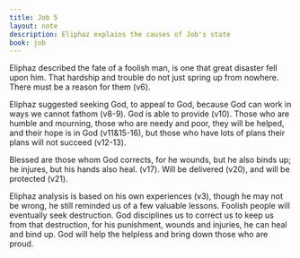 ```yaml
---
title: Job 5
layout: note
description: Eliphaz explains the causes of Job's state
book: job
---
```


Eliphaz described the fate of a foolish man, is one that great disaster fell upon him. That hardship and trouble do not just spring up from nowhere. There must be a reason for them (v6).

Eliphaz suggested seeking God, to appeal to God, because God can work in ways we cannot fathom (v8-9). God is able to provide (v10). Those who are humble and mourning, those who are needy and poor, they will be helped, and their hope is in God (v11&15-16), but those who have lots of plans their plans will not succeed (v12-13).

Blessed are those whom God corrects, for he wounds, but he also binds up; he injures, but his hands also heal. (v17). Will be delivered (v20), and will be protected (v21).

Eliphaz analysis is based on his own experiences (v3), though he may not be wrong, he still reminded us of a few valuable lessons. Foolish people will eventually seek destruction. God disciplines us to correct us to keep us from that destruction, for his punishment, wounds and injuries, he can heal and bind up. God will help the helpless and bring down those who are proud.
